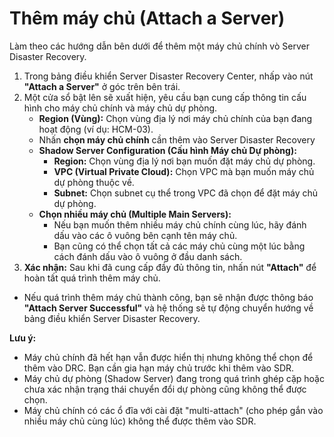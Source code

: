 # Thêm máy chủ (Attach a Server)

Làm theo các hướng dẫn bên dưới để thêm một máy chủ chính vò Server Disaster Recovery.

1. Trong bảng điều khiển Server Disaster Recovery Center, nhấp vào nút **"Attach a Server"** ở góc trên bên trái.
2. Một cửa sổ bật lên sẽ xuất hiện, yêu cầu bạn cung cấp thông tin cấu hình cho máy chủ chính và máy chủ dự phòng.
   * **Region (Vùng):** Chọn vùng địa lý nơi máy chủ chính của bạn đang hoạt động (ví dụ: HCM-03).
   * Nhấn **chọn máy chủ chính** cần thêm vào Server Disaster Recovery
   * **Shadow Server Configuration (Cấu hình Máy chủ Dự phòng):**
     * **Region:** Chọn vùng địa lý nơi bạn muốn đặt máy chủ dự phòng.
     * **VPC (Virtual Private Cloud):** Chọn VPC mà bạn muốn máy chủ dự phòng thuộc về.
     * **Subnet:** Chọn subnet cụ thể trong VPC đã chọn để đặt máy chủ dự phòng.
   * **Chọn nhiều máy chủ (Multiple Main Servers):**
     * Nếu bạn muốn thêm nhiều máy chủ chính cùng lúc, hãy đánh dấu vào các ô vuông bên cạnh tên máy chủ.
     * Bạn cũng có thể chọn tất cả các máy chủ cùng một lúc bằng cách đánh dấu vào ô vuông ở đầu danh sách.
3. **Xác nhận:** Sau khi đã cung cấp đầy đủ thông tin, nhấn nút **"Attach"** để hoàn tất quá trình thêm máy chủ.

* Nếu quá trình thêm máy chủ thành công, bạn sẽ nhận được thông báo **"Attach Server Successful"** và hệ thống sẽ tự động chuyển hướng về bảng điều khiển Server Disaster Recovery.

**Lưu ý:**

* Máy chủ chính đã hết hạn vẫn được hiển thị nhưng không thể chọn để thêm vào DRC. Bạn cần gia hạn máy chủ trước khi thêm vào SDR.
* Máy chủ dự phòng (Shadow Server) đang trong quá trình ghép cặp hoặc chưa xác nhận trạng thái chuyển đổi dự phòng cũng không thể được chọn.
* Máy chủ chính có các ổ đĩa với cài đặt "multi-attach" (cho phép gắn vào nhiều máy chủ cùng lúc) không thể được thêm vào SDR.

